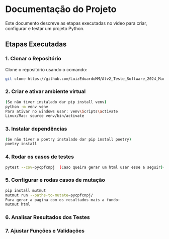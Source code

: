 
# Documentação do Projeto

Este documento descreve as etapas executadas no vídeo para criar, configurar e testar um projeto Python.

## Etapas Executadas

### 1. Clonar o Repositório

Clone o repositório usando o comando:

```bash
git clone https://github.com/LuizEduardoMM/Atv2_Teste_Software_2024_Marrano_Eduardo/tree/main
```

### 2. Criar e ativar ambiente virtual

```bash
(Se não tiver instalado dar pip install venv)
python -m venv venv
Para ativar no windows usar: venv\Scripts\activate
Linux/Mac: source venv/bin/activate
```
### 3. Instalar dependências

```bash
(Se não tiver o poetry instalado dar pip install poetry)
poetry install
```

### 4. Rodar os casos de testes

```bash
pytest --cov=pycpfcnpj  (Caso queira gerar um html usar esse a seguir)--cov-report html 
```

### 5. Configurar e rodas casos de mutação

```bash
pip install mutmut
mutmut run --paths-to-mutate=pycpfcnpj/ 
Para gerar a pagina com os resultados mais a fundo: 
mutmut html      
```

### 6. Analisar Resultados dos Testes


### 7. Ajustar Funções e Validações
